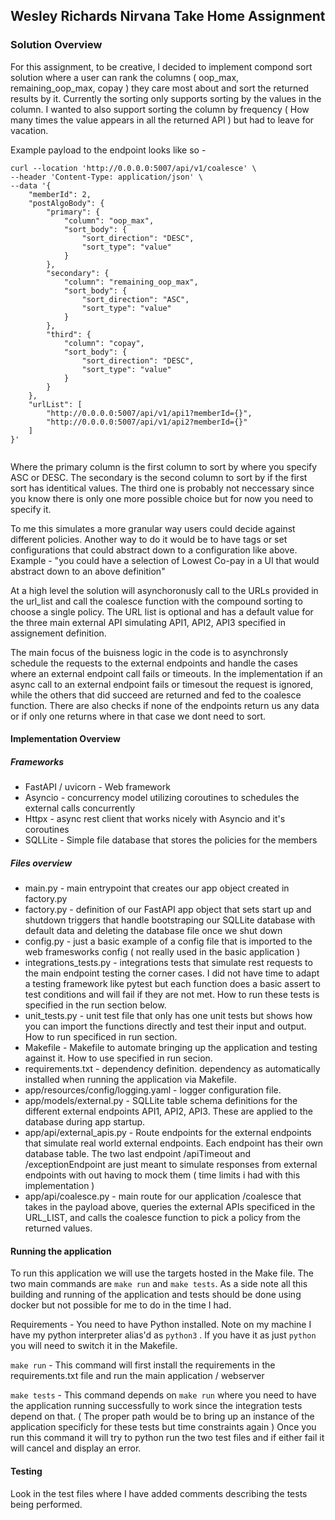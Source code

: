 ## Wesley Richards Nirvana Take Home Assignment

### Solution Overview 

For this assignment, to be creative, I decided to implement compond sort solution where a user can rank the columns ( oop_max, remaining_oop_max, copay ) they care most about and sort the returned results by it. Currently the sorting only supports sorting by the values in the column. I wanted to also support sorting the column by frequency ( How many times the value appears in all the returned API ) but had to leave for vacation.

Example payload to the endpoint looks like so -

```
curl --location 'http://0.0.0.0:5007/api/v1/coalesce' \
--header 'Content-Type: application/json' \
--data '{
    "memberId": 2,
    "postAlgoBody": {
        "primary": {
            "column": "oop_max",
            "sort_body": {
                "sort_direction": "DESC",
                "sort_type": "value"
            }
        },
        "secondary": {
            "column": "remaining_oop_max",
            "sort_body": {
                "sort_direction": "ASC",
                "sort_type": "value"
            }
        },
        "third": {
            "column": "copay",
            "sort_body": {
                "sort_direction": "DESC",
                "sort_type": "value"
            }
        }
    },
    "urlList": [
        "http://0.0.0.0:5007/api/v1/api1?memberId={}",
        "http://0.0.0.0:5007/api/v1/api2?memberId={}"
    ]
}'


```

Where the primary column is the first column to sort by where you specify ASC or DESC. The secondary is the second column to sort by if the first sort has identitical values. The third one is probably not neccessary since you know there is only one more possible choice but for now you need to specify it. 

To me this simulates a more granular way users could decide against different policies. Another way to do it would be to have tags or set configurations that could abstract down to a configuration like above. Example - "you could have a selection of Lowest Co-pay in a UI that would abstract down to an above definition"

At a high level the solution will asynchoronusly call to the URLs provided in the url_list and call the coalesce function with the compound sorting to choose a single policy. The URL list is optional and has a default value for the three main external API simulating API1, API2, API3 specified in assignement definition.

The main focus of the buisness logic in the code is to asynchronsly schedule the requests to the external endpoints and handle the cases where an external endpoint call fails or timeouts. In the implementation if an async call to an external endpoint fails or timesout the request is ignored, while the others that did succeed are returned and fed to the coalesce function. There are also checks if none of the endpoints return us any data or if only one returns where in that case we dont need to sort.

#### Implementation Overview

##### Frameworks

- FastAPI / uvicorn - Web framework
- Asyncio - concurrency model utilizing coroutines to schedules the external calls concurrently
- Httpx - async rest client that works nicely with Asyncio and it's coroutines
- SQLLite - Simple file database that stores the policies for the members

##### Files overview

- main.py - main entrypoint that creates our app object created in factory.py
- factory.py - definition of our FastAPI app object that sets start up and shutdown triggers that handle bootstraping our SQLLite database with default data and deleting the database file once we shut down
- config.py - just a basic example of a config file that is imported to the web framesworks config ( not really used in the basic application )
- integrations_tests.py - integrations tests that simulate rest requests to the main endpoint testing the corner cases. I did not have time to adapt a testing framework like pytest but each function does a basic assert to test conditions and will fail if they are not met. How to run these tests is specified in the run section below. 
- unit_tests.py - unit test file that only has one unit tests but shows how you can import the functions directly and test their input and output. How to run specificed in run section.
- Makefile - Makefile to automate bringing up the application and testing against it. How to use specified in run secion.
- requirements.txt - dependency definition. dependency as automatically installed when running the application via Makefile.
- app/resources/config/logging.yaml - logger configuration file.
- app/models/external.py - SQLLite table schema definitions for the different external endpoints API1, API2, API3. These are applied to the database during app startup.
- app/api/external_apis.py - Route endpoints for the external endpoints that simulate real world external endpoints. Each endpoint has their own database table. The two last endpoint /apiTimeout and /exceptionEndpoint are just meant to simulate responses from external endpoints with out having to mock them ( time limits i had with this implementation )
- app/api/coalesce.py - main route for our application /coalesce
that takes in the payload above, queries the external APIs specificed in the URL_LIST, and calls the coalesce function to pick a policy from the returned values.

#### Running the application

To run this application we will use the targets hosted in the Make file. The two main commands are `make run` and `make tests`. As a side note all this building and running of the application and tests should be done using docker but not possible for me to do in the time I had. 

Requirements - You need to have Python installed. Note on my machine I have my python interpreter alias'd as `python3` . If you have it as just `python` you will need to switch it in the Makefile.

`make run` - This command will first install the requirements in the requirements.txt file and run the main application / webserver

`make tests` - This command depends on `make run` where you need to have the application running successfully to work since the integration tests depend on that. ( The proper path would be to bring up an instance of the application specificly for these tests but time constraints again ) Once you run this command it will try to python run the two test files and if either fail it will cancel and display an error. 

#### Testing

Look in the test files where I have added comments describing the tests being performed.